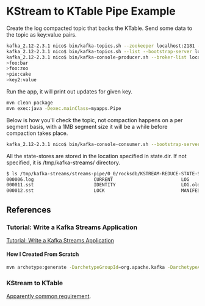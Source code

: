 # KStream to KTable Pipe Example

Create the log compacted topic that backs the KTable. Send some data to the topic as key:value pairs.

```bash
kafka_2.12-2.3.1 nico$ bin/kafka-topics.sh --zookeeper localhost:2181 --create --topic my.compacted.topic --replication-factor 1 --partitions 1 --config min.insync.replicas=1 --config  cleanup.policy=compact --config segment.bytes=1048576
kafka_2.12-2.3.1 nico$ bin/kafka-topics.sh --list --bootstrap-server localhost:9092
kafka_2.12-2.3.1 nico$ bin/kafka-console-producer.sh --broker-list localhost:9092 --topic my.compacted.topic --property "parse.key=true" --property "key.separator=:"
>foo:bar
>foo:zoo
>pie:cake
>key2:value
```

Run the app, it will print out updates for given key.

```bash
mvn clean package
mvn exec:java -Dexec.mainClass=myapps.Pipe
```

Below is how you'll check the topic, not compaction happens on a per segment basis, with a 1MB segment size it will be a while
before compaction takes place.

```bash
kafka_2.12-2.3.1 nico$ bin/kafka-console-consumer.sh --bootstrap-server localhost:9092 --from-beginning --topic my.compacted.topic
```

All the state-stores are stored in the location specified in state.dir. If not specified, it is /tmp/kafka-streams/<app-id> directory.

```bash
$ ls /tmp/kafka-streams/streams-pipe/0_0/rocksdb/KSTREAM-REDUCE-STATE-STORE-0000000001/
000006.log                      CURRENT                         LOG                             OPTIONS-000008
000011.sst                      IDENTITY                        LOG.old.1572837629313147        OPTIONS-000010
000012.sst                      LOCK                            MANIFEST-000005
```

## References

### Tutorial: Write a Kafka Streams Application

[Tutorial: Write a Kafka Streams Application](https://kafka.apache.org/23/documentation/streams/tutorial)

#### How I Created From Scratch

```bash
mvn archetype:generate -DarchetypeGroupId=org.apache.kafka -DarchetypeArtifactId=streams-quickstart-java -DarchetypeVersion=2.3.1 -DgroupId=streams.examples -DartifactId=streams.examples -Dversion=0.0.1-SNAPSHOT -Dpackage=myapps
```

### KStream to KTable

[Apparently common requirement](https://stackoverflow.com/questions/42937057/kafka-streams-api-kstream-to-ktable).
